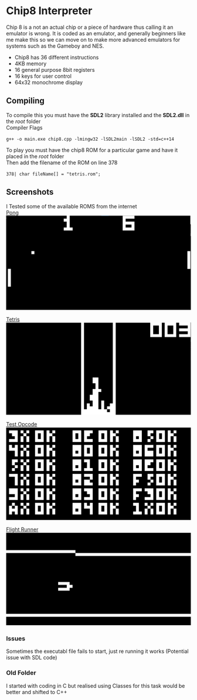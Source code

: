 # Chip8 Interpreter
Chip 8 is a not an actual chip or a piece of hardware thus calling it an emulator is wrong. It is coded as an emulator, and generally beginners like me make this so we can move on to make more advanced emulators for systems such as the Gameboy and NES.  
* Chip8 has 36 different instructions
* 4KB memory
* 16 general purpose 8bit registers
* 16 keys for user control
* 64x32 monochrome display


## Compiling
To compile this you must have the **SDL2** library installed and the **SDL2.dll** in the *root* folder  
Compiler Flags
```
g++ -o main.exe chip8.cpp -lmingw32 -lSDL2main -lSDL2 -std=c++14
```
To play you must have the chip8 ROM for a particular game and have it placed in the *root* folder  
Then add the filename of the ROM on line 378  
```
378| char fileName[] = "tetris.rom";
```

## Screenshots
I Tested some of the available ROMS from the internet  
[Pong](https://github.com/kripod/chip8-roms/blob/master/games/Pong%20(1%20player).ch8)
![Pong](/images/pong.png)  

[Tetris](https://github.com/badlogic/chip8/blob/master/roms/tetris.rom)
![Tetris](/images/tetris.png)  

[Test Opcode](https://github.com/corax89/chip8-test-rom)
![Test Opcode](/images/test.png)  

[Flight Runner](https://johnearnest.github.io/chip8Archive/play.html?p=flightrunner)
![Flight Runner](/images/flight_runner.png)

### Issues
Sometimes the executabl file fails to start, just re running it works (Potential issue with SDL code)

### Old Folder
I started with coding in C but realised using Classes for this task would be better and shifted to C++
